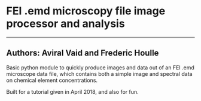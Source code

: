 # FEI .emd microscopy file image processor and analysis
----------------------

## **Authors:** Aviral Vaid and Frederic Houlle

Basic python module to quickly produce images and data out of an FEI .emd microscope data file,
which contains both a simple image and spectral data on chemical element concentrations.

Built for a tutorial given in April 2018, and also for fun.

